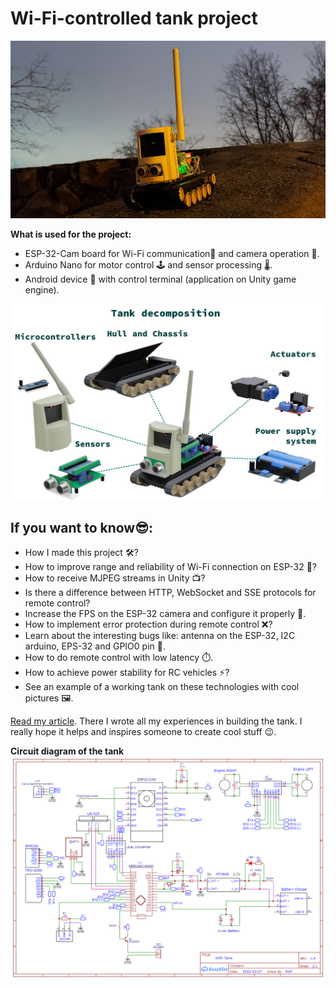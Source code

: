# Wi-Fi-controlled tank project

![](./Pictures/main.jpg)

**What is used for the project:**
 - ESP-32-Cam board for Wi-Fi communication📡  and camera operation 🎥.
 - Arduino Nano for motor control 🕹️ and sensor processing 🌡️.
 - Android device 📱 with control terminal (application on Unity game engine).

![](./Pictures/decompose.jpg)

## If you want to know😎:

 - How I made this project 🛠️?
 - How to improve range and reliability of Wi-Fi connection on ESP-32 🚀?
 - How to receive MJPEG streams in Unity 📺?
 - Is there a difference between HTTP, WebSocket and SSE protocols for remote control?
 - Increase the FPS on the ESP-32 camera and configure it properly 🚀.
 - How to implement error protection during remote control ❌?
 - Learn about the interesting bugs like: antenna on the ESP-32, I2C arduino, EPS-32 and GPIO0 pin 🐞.
 - How to do remote control with low latency ⏱️.
 - How to achieve power stability for RC vehicles ⚡?
 - See an example of a working tank on these technologies with cool pictures 🖼️.

[Read my article](https://www.hackster.io/twfi/how-to-create-a-wi-fi-tank-with-a-camera-c17e5e). There I wrote all my experiences in building the tank. I really hope it helps and inspires someone to create cool stuff 😉.


**Circuit diagram of the tank**
![](./Pictures/shematic.png)
